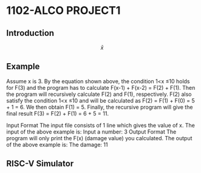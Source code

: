 # 1102-ALCO PROJECT1

## Introduction
 $$\bar{x}$$




## Example
Assume x is 3. By the equation shown above, the condition 1<x ≤10 holds for F(3) and the program has to calculate F(x-1) + F(x-2) = F(2) + F(1). Then the program will recursively calculate F(2) and F(1), respectively. F(2) also satisfy the condition 1<x ≤10 and will be calculated as F(2) = F(1) + F(0) = 5 + 1 = 6. We then obtain F(1) = 5. Finally, the recursive program will give the final result F(3) = F(2) + F(1) = 6 + 5 = 11.

Input Format
The input file consists of 1 line which gives the value of x. The input of the above example is:
Input a number:
3
Output Format
The program will only print the F(x) (damage value) you calculated. The output of the above example is:
The damage:
11
## RISC-V Simulator
